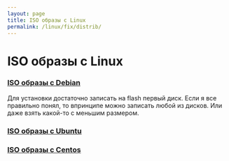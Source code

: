 ```yaml
---
layout: page
title: ISO образы с Linux
permalink: /linux/fix/distrib/
---
```


# ISO образы с Linux

### [ISO образы с Debian](http://cdimage.debian.org/debian-cd/8.6.0/amd64/bt-dvd/)

Для установки достаточно записать на flash первый диск. Если я все правильно понял, то впринципе можно записать любой из дисков. Или даже взять какой-то с меньшим размером.

### [ISO образы с Ubuntu](http://cdimage.ubuntu.com/)


### [ISO образы с Centos](http://cosmos.illinois.edu/pub/centos/7/isos/x86_64/)
